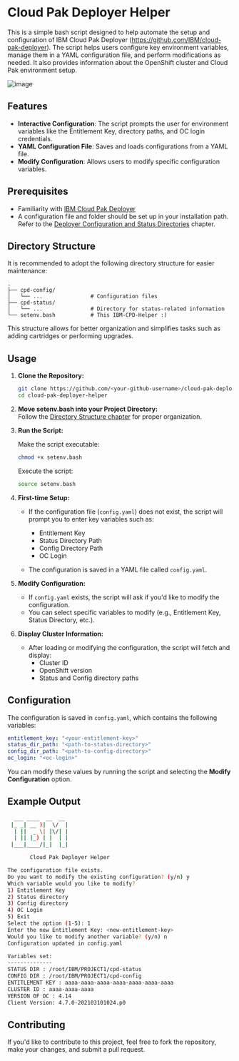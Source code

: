 # Cloud Pak Deployer Helper

This is a simple bash script designed to help automate the setup and configuration of IBM Cloud Pak Deployer (https://github.com/IBM/cloud-pak-deployer). The script helps users configure key environment variables, manage them in a YAML configuration file, and perform modifications as needed. It also provides information about the OpenShift cluster and Cloud Pak environment setup.

![image](https://github.com/user-attachments/assets/9cc7d2cf-1673-4b8c-8c59-ec0b22c7d6e9)

## Features

- **Interactive Configuration**: The script prompts the user for environment variables like the Entitlement Key, directory paths, and OC login credentials.
- **YAML Configuration File**: Saves and loads configurations from a YAML file.
- **Modify Configuration**: Allows users to modify specific configuration variables.

## Prerequisites

- Familiarity with [IBM Cloud Pak Deployer](https://ibm.github.io/cloud-pak-deployer/)
- A configuration file and folder should be set up in your installation path. Refer to the [Deployer Configuration and Status Directories](https://ibm.github.io/cloud-pak-deployer/10-use-deployer/3-run/existing-openshift/#deployer-configuration-and-status-directories) chapter.

## Directory Structure

It is recommended to adopt the following directory structure for easier maintenance:

```
.
├── cpd-config/
│   └── ...               # Configuration files
├── cpd-status/
│   └── ...               # Directory for status-related information
└── setenv.bash           # This IBM-CPD-Helper :)
```

This structure allows for better organization and simplifies tasks such as adding cartridges or performing upgrades.

## Usage

1. **Clone the Repository:**

    ```bash
    git clone https://github.com/<your-github-username>/cloud-pak-deployer-helper.git
    cd cloud-pak-deployer-helper
    ```

2. **Move setenv.bash into your Project Directory:**  
   Follow the [Directory Structure chapter](#directory-structure) for proper organization.

3. **Run the Script:**

    Make the script executable:

    ```bash
    chmod +x setenv.bash
    ```

    Execute the script:

    ```bash
    source setenv.bash
    ```

4. **First-time Setup:**

    - If the configuration file (`config.yaml`) does not exist, the script will prompt you to enter key variables such as:
      - Entitlement Key
      - Status Directory Path
      - Config Directory Path
      - OC Login

    - The configuration is saved in a YAML file called `config.yaml`.

4. **Modify Configuration:**

    - If `config.yaml` exists, the script will ask if you'd like to modify the configuration.
    - You can select specific variables to modify (e.g., Entitlement Key, Status Directory, etc.).

5. **Display Cluster Information:**

    - After loading or modifying the configuration, the script will fetch and display:
      - Cluster ID
      - OpenShift version
      - Status and Config directory paths

## Configuration

The configuration is saved in `config.yaml`, which contains the following variables:

```yaml
entitlement_key: "<your-entitlement-key>"
status_dir_path: "<path-to-status-directory>"
config_dir_path: "<path-to-config-directory>"
oc_login: "<oc-login>"
```

You can modify these values by running the script and selecting the **Modify Configuration** option.

## Example Output

```bash
  ___ ____  __  __ 
 |_ _| __ )|  \/  |
  | ||  _ \| |\/| |
  | || |_) | |  | |
 |___|____/|_|  |_|

       Cloud Pak Deployer Helper

The configuration file exists.
Do you want to modify the existing configuration? (y/n) y
Which variable would you like to modify?
1) Entitlement Key
2) Status directory
3) Config directory
4) OC Login
5) Exit
Select the option (1-5): 1
Enter the new Entitlement Key: <new-entitlement-key>
Would you like to modify another variable? (y/n) n
Configuration updated in config.yaml

Variables set:
--------------
STATUS DIR : /root/IBM/PROJECT1/cpd-status
CONFIG DIR : /root/IBM/PROJECT1/cpd-config
ENTITLEMENT KEY : aaaa-aaaa-aaaa-aaaa-aaaa-aaaa-aaaa
CLUSTER ID : aaaa-aaaa-aaaa
VERSION OF OC : 4.14
Client Version: 4.7.0-202103101024.p0
```

## Contributing

If you'd like to contribute to this project, feel free to fork the repository, make your changes, and submit a pull request.

